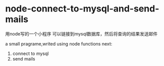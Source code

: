 # node-connect-to-mysql-and-send-mails
用node写的一个小程序
可以链接到mysql数据库，然后将查询的结果发送邮件

a small pragrame,writed using node
functions next:
1. connect to mysql
2. send mails
